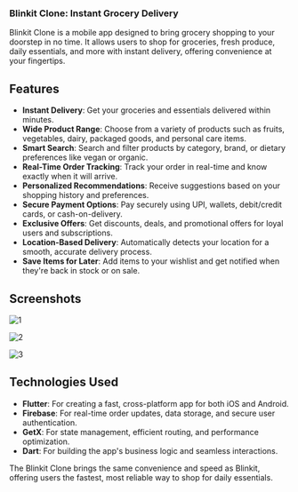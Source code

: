 ### **Blinkit Clone: Instant Grocery Delivery**

Blinkit Clone is a mobile app designed to bring grocery shopping to your doorstep in no time. It allows users to shop for groceries, fresh produce, daily essentials, and more with instant delivery, offering convenience at your fingertips.

## Features

- **Instant Delivery**: Get your groceries and essentials delivered within minutes.
- **Wide Product Range**: Choose from a variety of products such as fruits, vegetables, dairy, packaged goods, and personal care items.
- **Smart Search**: Search and filter products by category, brand, or dietary preferences like vegan or organic.
- **Real-Time Order Tracking**: Track your order in real-time and know exactly when it will arrive.
- **Personalized Recommendations**: Receive suggestions based on your shopping history and preferences.
- **Secure Payment Options**: Pay securely using UPI, wallets, debit/credit cards, or cash-on-delivery.
- **Exclusive Offers**: Get discounts, deals, and promotional offers for loyal users and subscriptions.
- **Location-Based Delivery**: Automatically detects your location for a smooth, accurate delivery process.
- **Save Items for Later**: Add items to your wishlist and get notified when they're back in stock or on sale.

## Screenshots

![1](https://github.com/user-attachments/assets/8e53099e-2c5b-4eb9-8184-b2f37a18c85d)

![2](https://github.com/user-attachments/assets/02524150-a61b-45b0-9eb3-6b7f5b3920d0)

![3](https://github.com/user-attachments/assets/8d6cbf97-e549-485f-81c7-bab3a8aafb62)

## Technologies Used

- **Flutter**: For creating a fast, cross-platform app for both iOS and Android.
- **Firebase**: For real-time order updates, data storage, and secure user authentication.
- **GetX**: For state management, efficient routing, and performance optimization.
- **Dart**: For building the app's business logic and seamless interactions. 

The Blinkit Clone brings the same convenience and speed as Blinkit, offering users the fastest, most reliable way to shop for daily essentials.
